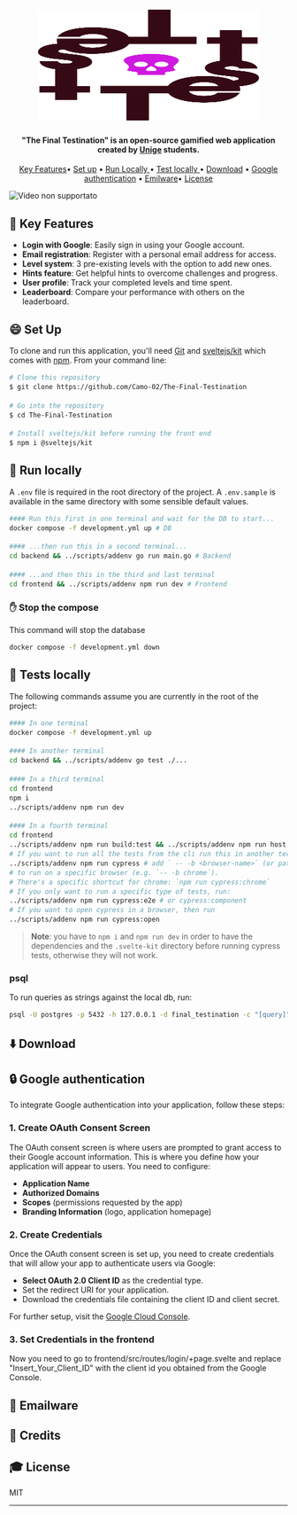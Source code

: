 <h1 align="center">
  <br>
  <img src="./frontend/static/logo.svg" alt="The Final Testination" width="400" height="200">
</h1>

<h4 align="center">"The Final Testination" is an open-source gamified web application created by <a href="https://www.unige.it">Unige</a> students.</h4>


<p align="center">
  <a href="#key-key-features">Key Features</a>•
  <a href="#smile-set-up">Set up</a> •
  <a href="#runner-run-locally"> Run Locally </a>•
  <a href="#cop-tests-locally"> Test locally </a>•
  <a href="#arrow_down-download">Download</a> •
  <a href="#lock-google-authentication">Google authentication</a> •
  <a href="#email-emailware-da-cambiare">Emilware</a>•
  <a href="#mortar_board-license">License</a>
</p>

![Video non supportato](./frontend/static/The-Final-Testination-Video.gif)


## :key: Key Features

- **Login with Google**: Easily sign in using your Google account.
- **Email registration**: Register with a personal email address for access.
- **Level system**: 3 pre-existing levels with the option to add new ones.
- **Hints feature**: Get helpful hints to overcome challenges and progress.
- **User profile**: Track your completed levels and time spent.
- **Leaderboard**: Compare your performance with others on the leaderboard.

## :smile: Set Up

To clone and run this application, you'll need [Git](https://git-scm.com) and [sveltejs/kit](https://www.npmjs.com/package/@sveltejs/kit) which comes with [npm](http://npmjs.com). From your command line:

```bash
# Clone this repository
$ git clone https://github.com/Camo-02/The-Final-Testination

# Go into the repository
$ cd The-Final-Testination

# Install sveltejs/kit before running the front end
$ npm i @sveltejs/kit
```

## :runner: Run locally
A `.env` file is required in the root directory of the project. A `.env.sample` is available in the same directory with some sensible default values.

```sh
#### Run this first in one terminal and wait for the DB to start...
docker compose -f development.yml up # DB

#### ...then run this in a second terminal...
cd backend && ../scripts/addenv go run main.go # Backend

#### ...and then this in the third and last terminal
cd frontend && ../scripts/addenv npm run dev # Frontend
```

### :hand: Stop the compose

This command will stop the database

```sh
docker compose -f development.yml down
```

## :cop: Tests locally

The following commands assume you are currently in the root of the project:

```sh
#### In one terminal
docker compose -f development.yml up

#### In another terminal
cd backend && ../scripts/addenv go test ./...

#### In a third terminal
cd frontend
npm i
../scripts/addenv npm run dev

#### In a fourth terminal
cd frontend
../scripts/addenv npm run build:test && ../scripts/addenv npm run host
# If you want to run all the tests from the cli run this in another terminal:
../scripts/addenv npm run cypress # add ` -- -b <browser-name>` (or path) 
# to run on a specific browser (e.g. `-- -b chrome`). 
# There's a specific shortcut for chrome: `npm run cypress:chrome`
# If you only want to run a specific type of tests, run:
../scripts/addenv npm run cypress:e2e # or cypress:component
# If you want to open cypress in a browser, then run
../scripts/addenv npm run cypress:open
```

> **Note**: you have to `npm i` and `npm run dev` in order to have the dependencies and the `.svelte-kit` directory before running cypress tests, otherwise they will not work.

### psql

To run queries as strings against the local db, run:

```sh
psql -U postgres -p 5432 -h 127.0.0.1 -d final_testination -c "[query]"
```
## :arrow_down: Download

## :lock: Google authentication
To integrate Google authentication into your application, follow these steps:

### 1. Create OAuth Consent Screen
The OAuth consent screen is where users are prompted to grant access to their Google account information. This is where you define how your application will appear to users. You need to configure:

- **Application Name**
- **Authorized Domains**
- **Scopes** (permissions requested by the app)
- **Branding Information** (logo, application homepage)

### 2. Create Credentials
Once the OAuth consent screen is set up, you need to create credentials that will allow your app to authenticate users via Google:

- **Select OAuth 2.0 Client ID** as the credential type.
- Set the redirect URI for your application.
- Download the credentials file containing the client ID and client secret.

For further setup, visit the [Google Cloud Console](https://console.cloud.google.com).

### 3. Set Credentials in the frontend
Now you need to go to frontend/src/routes/login/+page.svelte and replace "Insert_Your_Client_ID" with the client id you obtained from the Google Console.

## :email: Emailware 

## :crown: Credits

## :mortar_board: License

MIT

---
